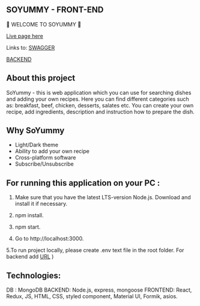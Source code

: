 ## SOYUMMY - FRONT-END

🍏 WELCOME TO SOYUMMY 🍏

[Live page here](https://eddy-hub19.github.io/soyummy/)

Links to:
[SWAGGER](https://determined-ruby-nematode.cyclic.app/api-docs/)

[BACKEND](https://github.com/Eddy-hub19/souyummy_backend)

## About this project

SoYummy - this is web application which you can use for searching dishes and adding your own recipes.
Here you can find different categories such as: breakfast, beef, chicken, desserts, salates etc.
You can create your own recipe, add ingredients, description and instruction how to prepare the dish.

## Why SoYummy

- Light/Dark theme
- Ability to add your own recipe
- Cross-platform software
- Subscribe/Unsubscribe

## For running this application on your PC :

1. Make sure that you have the latest LTS-version Node.js. Download and install it if necessary.

2. npm install.

3. npm start.

4. Go to http://localhost:3000.

5.To run project locally, please create .env text file in the root folder. For backend add [URL](https://determined-ruby-nematode.cyclic.app) )

## Technologies:

DB : MongoDB
BACKEND: Node.js, express, mongoose
FRONTEND: React, Redux, JS, HTML, CSS, styled component, Material UI, Formik, asios.
